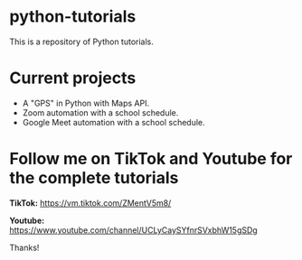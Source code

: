 # python-tutorials
This is a repository of Python tutorials.

# **Current projects**

- A "GPS" in Python with Maps API.
- Zoom automation with a school schedule.
- Google Meet automation with a school schedule.

# **Follow me on TikTok and Youtube for the complete tutorials**

**TikTok:** https://vm.tiktok.com/ZMentV5m8/

**Youtube:** https://www.youtube.com/channel/UCLyCaySYfnrSVxbhW15gSDg

Thanks!

